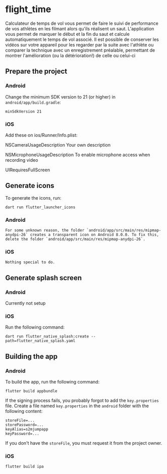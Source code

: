 # flight_time

Calculateur de temps de vol vous permet de faire le suivi de performance de vos athlètes en les filmant alors qu'ils réalisent un saut. L'application vous permet de marquer le début et la fin du saut et calcule automatiquement le temps de vol associé. Il est possible de conserver les vidéos sur votre appareil pour les regarder par la suite avec l'athlète ou comparer la technique avec un enregistrement préalable, permettant de montrer l'amélioration (ou la détérioration!) de celle ou celui-ci

## Prepare the project

### Android

Change the minimum SDK version to 21 (or higher) in `android/app/build.gradle`:

    minSdkVersion 21


### iOS

Add these on ios/Runner/Info.plist:

<key>NSCameraUsageDescription</key>
<string>Your own description</string>

<key>NSMicrophoneUsageDescription</key>
<string>To enable microphone access when recording video</string>

<key>UIRequiresFullScreen</key>
<true/>

## Generate icons

To generate the icons, run:

    dart run flutter_launcher_icons

### Android

    For some unknown reason, the folder `android/app/src/main/res/mipmap-anydpi-26` creates a transparent icon on Android 8.0.0. To fix this, delete the folder `android/app/src/main/res/mipmap-anydpi-26`.

### iOS

    Nothing special to do.

## Generate splash screen

### Android

Currently not setup

### iOS

Run the following command: 

    dart run flutter_native_splash:create --path=flutter_native_splash.yaml

## Building the app

### Android

To build the app, run the following command:

    flutter build appbundle

If the signing process fails, you probably forgot to add the `key.properties` file. Create a file named `key.properties` in the `android` folder with the following content:

    storeFile=...
    storePassword=...  
    keyAlias=s2mjumpapp
    keyPassword=...

If you don't have the `storeFile`, you must request it from the project owner.

### iOS

    flutter build ipa
